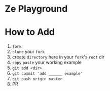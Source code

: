 # Ze Playground

# How to Add
1. `fork`
1. `clone` your `fork`
1. create `directory` here in your `fork`'s `root` dir
1. `copy` `paste` your working example
1. `git add <dir>`
1. `git commit 'add ______ example'`
1. `git push origin master`
1. PR

